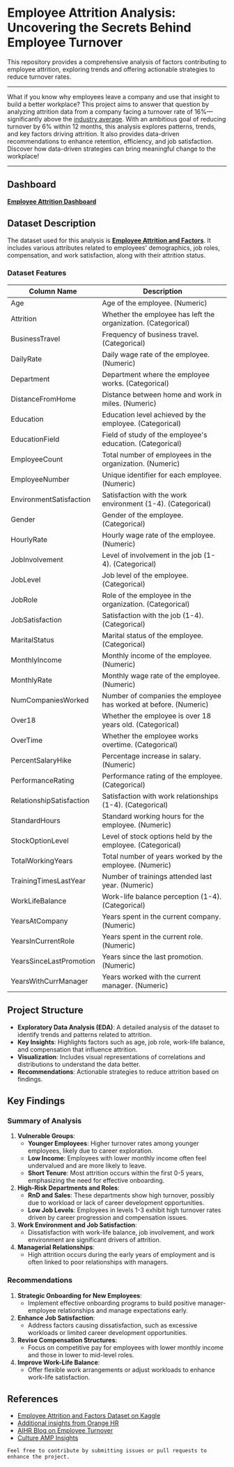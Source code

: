 # **Employee Attrition Analysis: Uncovering the Secrets Behind Employee Turnover**
This repository provides a comprehensive analysis of factors contributing to employee attrition, exploring trends and offering actionable strategies to reduce turnover rates.
___
What if you know why employees leave a company and use that insight to build a better workplace? This project aims to answer that question by analyzing attrition data from a company facing a turnover rate of 16%—significantly above the [industry average](https://www.linkedin.com/business/talent/blog/talent-strategy/industries-with-the-highest-turnover-rates). With an ambitious goal of reducing turnover by 6% within 12 months, this analysis explores patterns, trends, and key factors driving attrition. It also provides data-driven recommendations to enhance retention, efficiency, and job satisfaction. Discover how data-driven strategies can bring meaningful change to the workplace!
___
## Dashboard
**[Employee Attrition Dashboard](https://public.tableau.com/views/EmployeeAttritionAnalysis_17363214134160/Dashboard1?:language=en-US&:sid=&:redirect=auth&:display_count=n&:origin=viz_share_link)**

## Dataset Description
The dataset used for this analysis is **[Employee Attrition and Factors](https://www.kaggle.com/datasets/thedevastator/employee-attrition-and-factors/data)**. It includes various attributes related to employees' demographics, job roles, compensation, and work satisfaction, along with their attrition status.

### Dataset Features
| **Column Name**             | **Description**                                                        |
|-----------------------------|-------------------------------------------------------------------------|
| Age                         | Age of the employee. (Numeric)                                         |
| Attrition                   | Whether the employee has left the organization. (Categorical)          |
| BusinessTravel              | Frequency of business travel. (Categorical)                           |
| DailyRate                   | Daily wage rate of the employee. (Numeric)                            |
| Department                  | Department where the employee works. (Categorical)                    |
| DistanceFromHome            | Distance between home and work in miles. (Numeric)                    |
| Education                   | Education level achieved by the employee. (Categorical)               |
| EducationField              | Field of study of the employee's education. (Categorical)             |
| EmployeeCount               | Total number of employees in the organization. (Numeric)              |
| EmployeeNumber              | Unique identifier for each employee. (Numeric)                        |
| EnvironmentSatisfaction     | Satisfaction with the work environment (1-4). (Categorical)           |
| Gender                      | Gender of the employee. (Categorical)                                 |
| HourlyRate                  | Hourly wage rate of the employee. (Numeric)                           |
| JobInvolvement              | Level of involvement in the job (1-4). (Categorical)                  |
| JobLevel                    | Job level of the employee. (Categorical)                              |
| JobRole                     | Role of the employee in the organization. (Categorical)               |
| JobSatisfaction             | Satisfaction with the job (1-4). (Categorical)                        |
| MaritalStatus               | Marital status of the employee. (Categorical)                         |
| MonthlyIncome               | Monthly income of the employee. (Numeric)                             |
| MonthlyRate                 | Monthly wage rate of the employee. (Numeric)                          |
| NumCompaniesWorked          | Number of companies the employee has worked at before. (Numeric)      |
| Over18                      | Whether the employee is over 18 years old. (Categorical)              |
| OverTime                    | Whether the employee works overtime. (Categorical)                    |
| PercentSalaryHike           | Percentage increase in salary. (Numeric)                              |
| PerformanceRating           | Performance rating of the employee. (Categorical)                     |
| RelationshipSatisfaction    | Satisfaction with work relationships (1-4). (Categorical)             |
| StandardHours               | Standard working hours for the employee. (Numeric)                    |
| StockOptionLevel            | Level of stock options held by the employee. (Categorical)            |
| TotalWorkingYears           | Total number of years worked by the employee. (Numeric)               |
| TrainingTimesLastYear       | Number of trainings attended last year. (Numeric)                     |
| WorkLifeBalance             | Work-life balance perception (1-4). (Categorical)                     |
| YearsAtCompany              | Years spent in the current company. (Numeric)                         |
| YearsInCurrentRole          | Years spent in the current role. (Numeric)                            |
| YearsSinceLastPromotion     | Years since the last promotion. (Numeric)                             |
| YearsWithCurrManager        | Years worked with the current manager. (Numeric)                      |

## Project Structure
- **Exploratory Data Analysis (EDA)**: A detailed analysis of the dataset to identify trends and patterns related to attrition.
- **Key Insights**: Highlights factors such as age, job role, work-life balance, and compensation that influence attrition.
- **Visualization**: Includes visual representations of correlations and distributions to understand the data better.
- **Recommendations**: Actionable strategies to reduce attrition based on findings.

## Key Findings
### Summary of Analysis
1. **Vulnerable Groups**:
   - **Younger Employees**: Higher turnover rates among younger employees, likely due to career exploration.
   - **Low Income**: Employees with lower monthly income often feel undervalued and are more likely to leave.
   - **Short Tenure**: Most attrition occurs within the first 0-5 years, emphasizing the need for effective onboarding.
2. **High-Risk Departments and Roles**:
   - **RnD and Sales**: These departments show high turnover, possibly due to workload or lack of career development opportunities.
   - **Low Job Levels**: Employees in levels 1-3 exhibit high turnover rates driven by career progression and compensation issues.
3. **Work Environment and Job Satisfaction**:
   - Dissatisfaction with work-life balance, job involvement, and work environment are significant drivers of attrition.
4. **Managerial Relationships**:
   - High attrition occurs during the early years of employment and is often linked to poor relationships with managers.

### Recommendations
1. **Strategic Onboarding for New Employees**:
   - Implement effective onboarding programs to build positive manager-employee relationships and manage expectations early.
2. **Enhance Job Satisfaction**:
   - Address factors causing dissatisfaction, such as excessive workloads or limited career development opportunities.
3. **Revise Compensation Structures**:
   - Focus on competitive pay for employees with lower monthly income and those in lower to mid-level roles.
4. **Improve Work-Life Balance**:
   - Offer flexible work arrangements or adjust workloads to enhance work-life satisfaction.

## References
- [Employee Attrition and Factors Dataset on Kaggle](https://www.kaggle.com/datasets/thedevastator/employee-attrition-and-factors/data)
- [Additional insights from Orange HR](https://www.myorangehr.com/news-events/terjadinya-turnover-karyawan-apa-faktor-penyebabnya)
- [AIHR Blog on Employee Turnover](https://www.aihr.com/blog/what-drives-employee-turnover/)
- [Culture AMP Insights](https://www.cultureamp.com/science/insights/all-industries-global?utm_source=chatgpt.com)

```
Feel free to contribute by submitting issues or pull requests to enhance the project.
```
